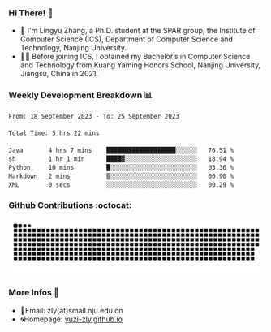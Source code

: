 ### Hi There! 👋 
- 🐳 I'm Lingyu Zhang, a Ph.D. student at the SPAR group, the Institute of Computer Science (ICS), Department of Computer Science and Technology, Nanjing University.
- 🧑‍🎓 Before joining ICS, I obtained my Bachelor’s in Computer Science and Technology from Kuang Yaming Honors School, Nanjing University, Jiangsu, China in 2021.

### Weekly Development Breakdown :bar_chart:

<!--START_SECTION:waka-->

```txt
From: 18 September 2023 - To: 25 September 2023

Total Time: 5 hrs 22 mins

Java       4 hrs 7 mins    ███████████████████░░░░░░   76.51 %
sh         1 hr 1 min      ████▓░░░░░░░░░░░░░░░░░░░░   18.94 %
Python     10 mins         █░░░░░░░░░░░░░░░░░░░░░░░░   03.36 %
Markdown   2 mins          ▒░░░░░░░░░░░░░░░░░░░░░░░░   00.90 %
XML        0 secs          ░░░░░░░░░░░░░░░░░░░░░░░░░   00.29 %
```

<!--END_SECTION:waka-->

### Github Contributions :octocat:

![](https://raw.githubusercontent.com/yuzi-zly/yuzi-zly/output/github-contribution-grid-snake.svg)              


### More Infos 📖

- 📧Email: zly(at)smail.nju.edu.cn
- 🌀Homepage: [yuzi-zly.github.io](https://yuzi-zly.github.io/)
